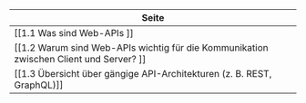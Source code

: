 | Seite |
| ----------- |
| [[1.1 Was sind Web-APIs ]] |
| [[1.2 Warum sind Web-APIs wichtig für die Kommunikation zwischen Client und Server? ]] |
| [[1.3 Übersicht über gängige API-Architekturen (z. B. REST, GraphQL)]] |
